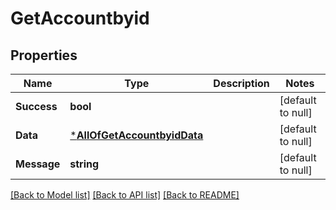 # GetAccountbyid

## Properties
Name | Type | Description | Notes
------------ | ------------- | ------------- | -------------
**Success** | **bool** |  | [default to null]
**Data** | [***AllOfGetAccountbyidData**](AllOfGetAccountbyidData.md) |  | [default to null]
**Message** | **string** |  | [default to null]

[[Back to Model list]](../README.md#documentation-for-models) [[Back to API list]](../README.md#documentation-for-api-endpoints) [[Back to README]](../README.md)

